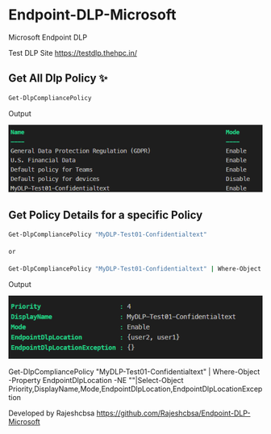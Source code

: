 # Endpoint-DLP-Microsoft
Microsoft Endpoint DLP

Test DLP Site https://testdlp.thehpc.in/



## Get All Dlp Policy ✨
```sh
Get-DlpCompliancePolicy 

```
Output
 
![alt text](https://github.com/Rajeshcbsa/Endpoint-DLP-Microsoft/blob/main/img/output1.png?raw=true)

## Get Policy Details for a specific Policy
```sh
Get-DlpCompliancePolicy "MyDLP-Test01-Confidentialtext"

or

Get-DlpCompliancePolicy "MyDLP-Test01-Confidentialtext" | Where-Object -Property EndpointDlpLocation -NE ""|Select-Object Priority,DisplayName,Mode,EndpointDlpLocation,EndpointDlpLocationException


```
Output
 
![alt text](https://github.com/Rajeshcbsa/Endpoint-DLP-Microsoft/blob/main/img/output2.png?raw=true)
 

Get-DlpCompliancePolicy "MyDLP-Test01-Confidentialtext" | Where-Object -Property EndpointDlpLocation -NE ""|Select-Object Priority,DisplayName,Mode,EndpointDlpLocation,EndpointDlpLocationException

Developed by Rajeshcbsa
https://github.com/Rajeshcbsa/Endpoint-DLP-Microsoft
